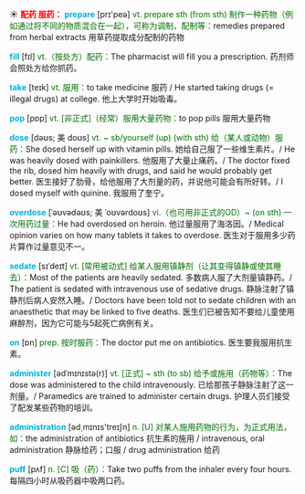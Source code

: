 ☀ <font color="red">**配药 服药：**</font>
<font color="sky blue">**prepare**</font> [prɪ'peə] 
<font color="rgb(227, 108, 9)">vt. prepare sth (from sth) 制作一种药物（例如通过将不同的物质混合在一起），可称为调制，配制等：</font>remedies prepared from herbal extracts 用草药提取成分配制的药物

<font color="sky blue">**fill**</font> [fɪl] 
<font color="rgb(227, 108, 9)">vt.（按处方）配药：</font>The pharmacist will fill you a prescription. 药剂师会照处方给你抓药。

<font color="sky blue">**take**</font> [teɪk] 
<font color="rgb(227, 108, 9)">vt. 服用：</font>to take medicine 服药 / He started taking drugs (= illegal drugs) at college. 他上大学时开始吸毒。

<font color="sky blue">**pop**</font> [pɒp] 
<font color="rgb(227, 108, 9)">vt. [非正式]（经常）服用大量药物：</font>to pop pills 服用大量药物 
           
<font color="sky blue">**dose**</font> [dəʊs; 美 doʊs]
<font color="rgb(227, 108, 9)">vt. ~ sb/yourself (up) (with sth) 给（某人或动物）服药：</font>She dosed herself up with vitamin pills. 她给自己服了一些维生素片。/ He was heavily dosed with painkillers. 他服用了大量止痛药。/ The doctor fixed the rib, dosed him heavily with drugs, and said he would probably get better. 医生接好了肋骨，给他服用了大剂量的药，并说他可能会有所好转。/ I dosed myself with quinine. 我服用了奎宁。           
           
<font color="sky blue">**overdose**</font> [ˈəʊvədəʊs; 美 ˈoʊvərdoʊs]
<font color="rgb(227, 108, 9)">vi.（也可用非正式的OD）~ (on sth) 一次用药过量：</font>He had overdosed on heroin. 他过量服用了海洛因。/ Medical opinion varies on how many tablets it takes to overdose. 医生对于服用多少药片算作过量意见不一。

<font color="sky blue">**sedate**</font> [sɪˈdeɪt]
<font color="rgb(227, 108, 9)">vt. [常用被动式] 给某人服用镇静剂（让其变得镇静或使其睡去）：</font>Most of the patients are heavily sedated. 多数病人服了大剂量镇静药。/ The patient is sedated with intravenous use of sedative drugs. 静脉注射了镇静剂后病人安然入睡。/ Doctors have been told not to sedate children with an anaesthetic that may be linked to five deaths. 医生们已被告知不要给儿童使用麻醉剂，因为它可能与5起死亡病例有关。

<font color="sky blue">**on**</font> [ɒn] 
<font color="rgb(227, 108, 9)">prep. 按时服药：</font>The doctor put me on antibiotics. 医生要我服用抗生素。
           
<font color="sky blue">**administer**</font> [ədˈmɪnɪstə(r)]
<font color="rgb(227, 108, 9)">vt. [正式] ~ sth (to sb) 给予或施用（药物等）：</font>The dose was administered to the child intravenously. 已给那孩子静脉注射了这一剂量。/ Paramedics are trained to administer certain drugs. 护理人员们接受了配发某些药物的培训。

<font color="sky blue">**administration**</font> [əd͵mɪnɪs'treɪʃn] 
<font color="rgb(227, 108, 9)">n. [U] 对某人施用药物的行为，为正式用法，如：</font>the administration of antibiotics 抗生素的施用 / intravenous, oral administration 静脉给药；口服 / drug administration 给药
    
<font color="sky blue">**puff**</font> [pʌf]
<font color="rgb(227, 108, 9)">n. [C] 吸（药）：</font>Take two puffs from the inhaler every four hours. 每隔四小时从吸药器中吸两口药。

